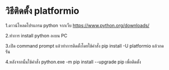 # วิธีติดตั้ง platformio

1.ดาวน์โหลดโปรแกรม python จากเว็บ https://www.python.org/downloads/

2.ทำการ install python ลงบน PC

3.เปิด command prompt แล้วทำการติดตั้งโดยใช้คำสั่ง pip install -U platformio แล้วกดรัน

4.หลังจากนั้นใช้คำสั่ง python.exe -m pip install --upgrade pip เพื่อติดตั้ง
